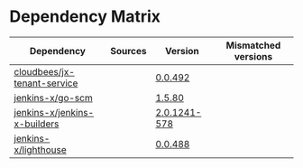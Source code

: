 # Dependency Matrix

Dependency | Sources | Version | Mismatched versions
---------- | ------- | ------- | -------------------
[cloudbees/jx-tenant-service](https://github.com/cloudbees/jx-tenant-service) |  | [0.0.492](https://github.com/cloudbees/jx-tenant-service/releases/tag/v0.0.492) | 
[jenkins-x/go-scm](https://github.com/jenkins-x/go-scm) |  | [1.5.80]() | 
[jenkins-x/jenkins-x-builders](https://github.com/jenkins-x/jenkins-x-builders) |  | [2.0.1241-578]() | 
[jenkins-x/lighthouse](https://github.com/jenkins-x/lighthouse) |  | [0.0.488]() | 
